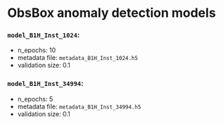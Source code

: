 # ObsBox anomaly detection models

### `model_B1H_Inst_1024`:
 * n_epochs: 10
 * metadata file: `metadata_B1H_Inst_1024.h5`
 * validation size: 0.1

### `model_B1H_Inst_34994`:
 * n_epochs: 5
 * metadata file: `metadata_B1H_Inst_34994.h5`
 * validation size: 0.1
